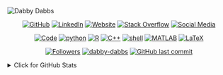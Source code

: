 ![Dabby Dabbs](https://raw.githubusercontent.com/dabby-dabbs/dabby-dabbs/master/images/Your-Image-Name.svg)

<p align="center">
    <a href="https://github.com/dabby-dabbs" target="_blank"><img alt="GitHub" src="https://img.shields.io/badge/-@dabby--dabbs-181717?style=flat-square&logo=GitHub&logoColor=white"></a>
    <a href="https://www.linkedin.com/in/your-linkedin-profile" target="_blank"><img alt="LinkedIn" src="https://img.shields.io/badge/-LinkedIn-0077B5?style=flat-square&logo=Linkedin&logoColor=white"></a>
    <a href="https://www.your-website.com" target="_blank"><img alt="Website" src="https://img.shields.io/badge/-Website-1e87f0?style=flat-square&logo=Google-Chrome&logoColor=white"></a>
    <a href="https://stackoverflow.com/users/your-stackoverflow-id" target="_blank"><img alt="Stack Overflow" src="https://img.shields.io/badge/-Stack%20Overflow-FE7A16?style=flat-square&logo=Stack-Overflow&logoColor=white"></a>
    <a href="https://your-other-social-media-profile" target="_blank"><img alt="Social Media" src="https://img.shields.io/badge/-Social%20Media-000000?style=flat-square&logo=your-social-media-icon&logoColor=white"></a>
</p>

<p align="center">
    <a href="https://github.com/dabby-dabbs?tab=repositories" target="_blank"><img alt="Code" src="https://img.shields.io/badge/-code-000000?style=flat-square&logo=Plex&logoColor=white"></a>
    <a href="https://github.com/dabby-dabbs?tab=repositories&language=python" target="_blank"><img alt="python" src="https://img.shields.io/badge/-python-3776AB?style=flat-square&logo=Python&logoColor=white"></a>
    <a href="https://github.com/dabby-dabbs?tab=repositories&language=r" target="_blank"><img alt="R" src="https://img.shields.io/badge/-R-276DC3?style=flat-square&logo=R&logoColor=white"></a>
    <a href="https://github.com/dabby-dabbs?tab=repositories&language=c%2B%2B" target="_blank"><img alt="C++" src="https://img.shields.io/badge/-C%2B%2B-00599C?style=flat-square&logo=C%2B%2B&logoColor=white"></a>
    <a href="https://github.com/dabby-dabbs?tab=repositories&language=shell" target="_blank"><img alt="shell" src="https://img.shields.io/badge/-shell-5391FE?style=flat-square&logo=PowerShell&logoColor=white"></a>
    <a href="https://github.com/dabby-dabbs?tab=repositories&language=matlab" target="_blank"><img alt="MATLAB" src="https://img.shields.io/badge/-MATLAB-0076A8?style=flat-square&logo=Mathworks&logoColor=white"></a>
    <a href="https://github.com/dabby-dabbs?tab=repositories&language=TeX" target="_blank"><img alt="LaTeX" src="https://img.shields.io/badge/-LaTeX-008080?style=flat-square&logo=LaTeX&logoColor=white"></a>
</p>

<p align="center">
    <a href="https://github.com/dabby-dabbs?tab=followers" target="_blank"><img alt="Followers" src="https://img.shields.io/github/followers/dabby-dabbs?style=flat-square&logo=RSS&logoColor=white"></a>
    <a href="https://github.com/dabby-dabbs" target="_blank"><img alt="dabby-dabbs" src="https://badges.pufler.dev/visits/dabby-dabbs/dabby-dabbs?logo=GitHub&label=visits&color=success&logoColor=white&style=flat-square"/></a>
    <!--<a href="https://github.com/dabby-dabbs" target="_blank"><img alt="profile hits" src="https://img.shields.io/jsdelivr/gh/hw/dabby-dabbs/dabby-dabbs?label=hits&style=flat-square"></a>-->
    <a href="https://github.com/dabby-dabbs/dabby-dabbs" target="_blank"><img alt="GitHub last commit" src="https://img.shields.io/github/last-commit/dabby-dabbs/dabby-dabbs?label=profile%20updated&style=flat-square"></a>
</p>

<details>
<summary>Click for GitHub Stats</summary>
<p align="center">
    <img alt="GitHub Stats" src="https://github-readme-stats.vercel.app/api?username=dabby-dabbs&show_icons=true&hide=issues&icon_color=000000&hide_border=true&title_color=5391FE&text_color=555">
    <br>
    <img alt="Top Language" src="https://github-readme-stats.vercel.app/api/top-langs/?username=dabby-dabbs&hide=html,&hide_border=true&title_color=5391FE&text_color=555">
</p>
</details>
